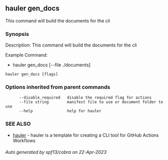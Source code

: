 ## hauler gen_docs

This command will build the documents for the cli

### Synopsis


Description:
This command will build the documents for the cli

Example Command:
- hauler gen_docs [--file ./documents]
		

```
hauler gen_docs [flags]
```

### Options inherited from parent commands

```
      --disable_required   disable the required flag for actions
      --file string        manifest file to use or document folder to use
      --help               help for hauler
```

### SEE ALSO

* [hauler](hauler.md)	 - hauler is a template for creating a CLI tool for GitHub Actions Workflows

###### Auto generated by spf13/cobra on 22-Apr-2023
